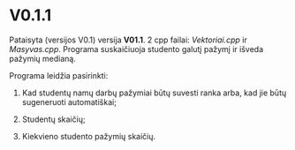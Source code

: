 # V0.1.1
Pataisyta (versijos V0.1) versija **V01.1**.
2 cpp failai: _Vektoriai.cpp_ ir _Masyvas.cpp_.
Programa suskaičiuoja studento galutį pažymį ir išveda pažymių medianą.

Programa leidžia pasirinkti:

1. Kad studentų namų darbų pažymiai būtų suvesti ranka arba, kad jie būtų sugeneruoti automatiškai;

2. Studentų skaičių;

3. Kiekvieno studento pažymių skaičių.
